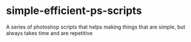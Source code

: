# simple-efficient-ps-scripts
A series of photoshop scripts that helps making things that are simple, but always takes time and are repetitive
